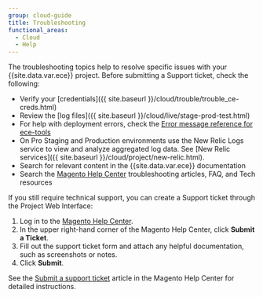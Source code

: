 ```yaml
---
group: cloud-guide
title: Troubleshooting
functional_areas:
  - Cloud
  - Help
---
```


The troubleshooting topics help to resolve specific issues with your {{site.data.var.ece}} project. Before submitting a Support ticket, check the following:

-  Verify your [credentials]({{ site.baseurl }}/cloud/trouble/trouble_ce-creds.html)
-  Review the [log files]({{ site.baseurl }}/cloud/live/stage-prod-test.html)
-  For help with deployment errors, check the [Error message reference for ece-tools]({{site.baseurl}}/cloud/reference/error-codes.html)
-  On Pro Staging and Production environments use the New Relic Logs service to view and analyze aggregated log data. See [New Relic services]({{ site.baseurl }}/cloud/project/new-relic.html).
-  Search for relevant content in the {{site.data.var.ece}} documentation
-  Search the [Magento Help Center](https://support.magento.com/hc/en-us) troubleshooting articles, FAQ, and Tech resources

If you still require technical support, you can create a Support ticket through the Project Web Interface:

1. Log in to the [Magento Help Center](https://support.magento.com/hc/en-us).
1. In the upper right-hand corner of the Magento Help Center, click **Submit a Ticket**.
1. Fill out the support ticket form and attach any helpful documentation, such as screenshots or notes.
1. Click **Submit**.

See the [Submit a support ticket](https://support.magento.com/hc/en-us/articles/360000913794#submit-ticket) article in the Magento Help Center for detailed instructions.
